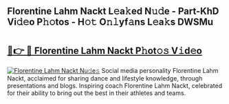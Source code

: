 ## Florentine Lahm Nackt L𝚎a𝚔ed N𝚞𝚍e - Part-KhD Vi𝚍𝚎o P𝚑𝚘tos - H𝚘𝚝 O𝚗𝚕yf𝚊ns L𝚎a𝚔s DWSMu

# <h2><a href="http://kfddyjc.oniu.top/?m=Florentine+Lahm+Nackt">🔗👉 🔴 Florentine Lahm Nackt P𝚑ot𝚘𝚜 V𝚒d𝚎o</a></h2>

[![Florentine Lahm Nackt Nu𝚍e𝚜](https://i.imgur.com/0qMVB7G.gif)](http://kfddyjc.oniu.top/?m=Florentine+Lahm+Nackt)
Social media personality Florentine Lahm Nackt, acclaimed for sharing dance and lifestyle knowledge, through presentations and blogs. Inspiring coach Florentine Lahm Nackt, celebrated for their ability to bring out the best in their athletes and teams.  
